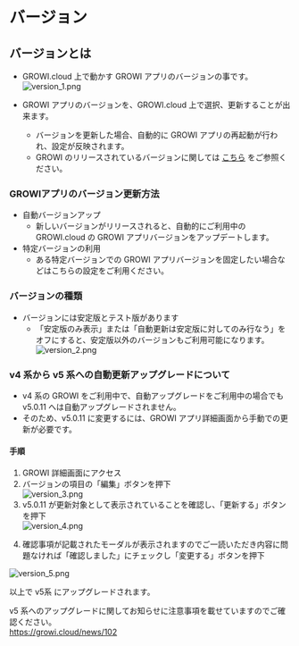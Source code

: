 # バージョン

## バージョンとは

- GROWI.cloud 上で動かす GROWI アプリのバージョンの事です。  
![version_1.png](/assets/images/ja/version_1.png)

- GROWI アプリのバージョンを、GROWI.cloud 上で選択、更新することが出来ます。
  - バージョンを更新した場合、自動的に GROWI アプリの再起動が行われ、設定が反映されます。
  - GROWI のリリースされているバージョンに関しては [こちら](https://github.com/weseek/growi/releases) をご参照ください。

### GROWIアプリのバージョン更新方法

- 自動バージョンアップ
  - 新しいバージョンがリリースされると、自動的にご利用中の  GROWI.cloud の GROWI アプリバージョンをアップデートします。
- 特定バージョンの利用
  - ある特定バージョンでの GROWI アプリバージョンを固定したい場合などはこちらの設定をご利用ください。

### バージョンの種類

- バージョンには安定版とテスト版があります
  - 「安定版のみ表示」または「自動更新は安定版に対してのみ行なう」をオフにすると、安定版以外のバージョンもご利用可能になります。  
![version_2.png](/assets/images/ja/version_2.png)

### v4 系から v5 系への自動更新アップグレードについて

- v4 系の GROWI をご利用中で、自動アップグレードをご利用中の場合でも v5.0.11 へは自動アップグレードされません。
- そのため、v5.0.11 に変更するには、GROWI アプリ詳細画面から手動での更新が必要です。

#### 手順

1. GROWI 詳細画面にアクセス
2. バージョンの項目の「編集」ボタンを押下  
![version_3.png](/assets/images/ja/version_3.png)
3. v5.0.11 が更新対象として表示されていることを確認し、「更新する」ボタンを押下  
![version_4.png](/assets/images/ja/version_4.png)
<!-- textlint-disable weseek/no-doubled-joshi -->
4. 確認事項が記載されたモーダルが表示されますのでご一読いただき内容に問題なければ「確認しました」にチェックし「変更する」ボタンを押下  
<!-- textlint-enable weseek/no-doubled-joshi -->
![version_5.png](/assets/images/ja/version_5.png)

以上で v5系 にアップグレードされます。

v5 系へのアップグレードに関してお知らせに注意事項を載せていますのでご確認ください。  
<https://growi.cloud/news/102>
